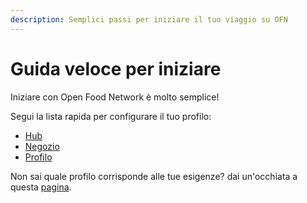 ```yaml
---
description: Semplici passi per iniziare il tuo viaggio su OFN
---
```


# Guida veloce per iniziare

Iniziare con Open Food Network è molto semplice!

Segui la lista rapida per configurare il tuo profilo:

* [Hub](multi-producers-shop-hub-quick-setup-guide.md)
* [Negozio](producer-shop-quick-setup-guide.md)
* [Profilo](profile-only-quick-setup-guide.md)

Non sai quale profilo corrisponde alle tue esigenze? dai un'occhiata a questa [pagina](../your-quick-start-on-ofn-given-who-you-are.md).

